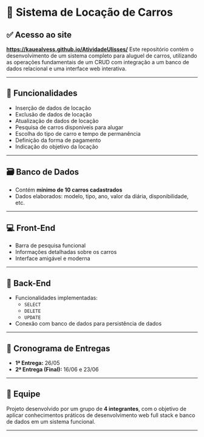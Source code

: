 # 🚗 **Sistema de Locação de Carros**
## ✅ **Acesso ao site**
**https://kauealvess.github.io/AtividadeUlisses/**
Este repositório contém o desenvolvimento de um sistema completo para aluguel de carros, utilizando as operações fundamentais de um CRUD com integração a um banco de dados relacional e uma interface web interativa.

---

## 📌 **Funcionalidades**

- Inserção de dados de locação
- Exclusão de dados de locação
- Atualização de dados de locação
- Pesquisa de carros disponíveis para alugar
- Escolha do tipo de carro e tempo de permanência
- Definição da forma de pagamento
- Indicação do objetivo da locação

---

## 🗃️ **Banco de Dados**

- Contém **mínimo de 10 carros cadastrados**
- Dados elaborados: modelo, tipo, ano, valor da diária, disponibilidade, etc.

---

## 💻 **Front-End**

- Barra de pesquisa funcional
- Informações detalhadas sobre os carros
- Interface amigável e moderna

---

## 🔧 **Back-End**

- Funcionalidades implementadas:
  - `SELECT`
  - `DELETE`
  - `UPDATE`
- Conexão com banco de dados para persistência de dados

---

## 📅 **Cronograma de Entregas**

- **1ª Entrega:** 26/05  
- **2ª Entrega (Final):** 16/06 e 23/06

---

## 👥 **Equipe**

Projeto desenvolvido por um grupo de **4 integrantes**, com o objetivo de aplicar conhecimentos práticos de desenvolvimento web full stack e banco de dados em um sistema funcional.

---

